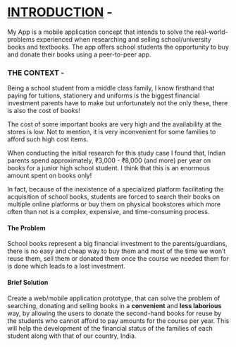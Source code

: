 # <u>INTRODUCTION</u> -

My App is a mobile application concept that intends to solve the real-world-problems experienced when researching and selling school/university books and textbooks. The app offers school students the opportunity to buy and donate their books using a peer-to-peer app.

### THE CONTEXT -

Being a school student from a middle class family, I know firsthand that paying for tuitions, stationery and uniforms is the biggest financial investment parents have to make but unfortunately not the only these, there is also the cost of books!

The cost of some important books are very high and the availability at the stores is low. Not to mention, it is very inconvenient for some families to afford such high cost items. 

When conducting the initial research for this study case I found that, Indian parents spend approximately, ₹3,000 - ₹8,000 (and more) per year on books for a junior high school student. I think that this is an enormous amount spent on books only!

In fact, because of the inexistence of a specialized platform facilitating the acquisition of school books, students are forced to search their books on multiple online platforms or buy them on physical bookstores which more often than not is a complex, expensive, and time-consuming process.

#### The Problem

School books represent a big financial investment to the parents/guardians, there is no easy and cheap way to buy them and most of the time we won’t reuse them, sell them or donated them once the course we needed them for is done which leads to a lost investment.

#### Brief Solution

Create a web/mobile application prototype, that can solve the problem of searching, donating and selling books in a **convenient** and **less laborious** way, by allowing the users to donate the second-hand books for reuse by the students who cannot afford to pay amounts for the course per year. This will help the development of the financial status of the families of each student along with that of our country, India.


